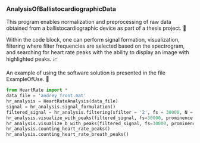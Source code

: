 ### AnalysisOfBallistocardiographicData
<p>This program enables normalization and preprocessing of raw data obtained from a ballistocardiographic device as part of a thesis project. 🚀</p>
<p>Within the code block, one can perform signal formation, visualization, filtering where filter frequencies are selected based on the spectrogram, and searching for heart rate peaks with the ability to display an image with highlighted peaks. 📈</p>
<p>An example of using the software solution is presented in the file ExampleOfUse. 📄</p>

```python
from HeartRate import *
data_file = 'andrey_front.mat'
hr_analysis = HeartRateAnalysis(data_file)
signal = hr_analysis.signal_formulation()
filtered_signal = hr_analysis.filtering(sfilter = '2', fs = 30000, N = 3, F = [1.5, 3.5])
hr_analysis.visualize_with_peaks(filtered_signal, fs=30000, prominence = [2.5], distance = 1, height = 2.5, figsize = (20, 7))
hr_analysis.visualize_b_with_peaks(filtered_signal, fs=30000, prominence = [2.5], distance = 1, height = 2.5, figsize = (20, 7))
hr_analysis.сounting_heart_rate_peaks()
hr_analysis.сounting_heart_rate_breath_peaks()
```
